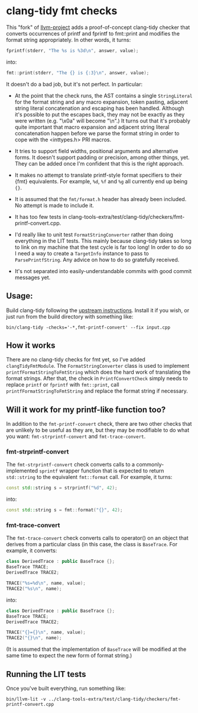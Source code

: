 # clang-tidy fmt checks

This "fork" of [llvm-project][1] adds a proof-of-concept clang-tidy checker
that converts occurrences of printf and fprintf to fmt::print and modifies
the format string appropriately. In other words, it turns:

```C++
fprintf(stderr, "The %s is %3d\n", answer, value);
```
into:
```C++
fmt::print(stderr, "The {} is {:3}\n", answer, value);
```

It doesn't do a bad job, but it's not perfect. In particular:

* At the point that the check runs, the AST contains a single
  `StringLiteral` for the format string and any macro expansion, token
  pasting, adjacent string literal concatenation and escaping has been
  handled. Although it's possible to put the escapes back, they may not be
  exactly as they were written (e.g. "\x0a" will become "\n".) It turns out
  that it's probably quite important that macro expansion and adjacent
  string literal concatenation happen before we parse the format string in
  order to cope with the <inttypes.h> PRI macros.

* It tries to support field widths, positional arguments and alternative
  forms. It doesn't support padding or precision, among other things, yet.
  They can be added once I'm confident that this is the right approach.

* It makes no attempt to translate printf-style format specifiers to their
  {fmt} equivalents. For example, `%d`, `%f` and `%g` all currently end up
  being `{}`.

* It is assumed that the `fmt/format.h` header has already been included.
  No attempt is made to include it.

* It has too few tests in
  clang-tools-extra/test/clang-tidy/checkers/fmt-printf-convert.cpp.

* I'd really like to unit test `FormatStringConverter` rather than doing
  everything in the LIT tests. This mainly because clang-tidy takes so long
  to link on my machine that the test cycle is far too long! In order to do
  so I need a way to create a `TargetInfo` instance to pass to
  `ParsePrintfString`. Any advice on how to do so gratefully received.

* It's not separated into easily-understandable commits with good commit
  messages yet.

## Usage:

Build clang-tidy following the [upstream instructions][1]. Install it if
you wish, or just run from the build directory with something like:

    bin/clang-tidy -checks='-*,fmt-printf-convert' --fix input.cpp

## How it works

There are no clang-tidy checks for fmt yet, so I've added
`clangTidyFmtModule`. The `FormatStringConverter` class is used to
implement `printfFormatStringToFmtString` which does the hard work of
translating the format strings. After that, the check in
`PrintfConvertCheck` simply needs to replace `printf` or `fprintf` with
`fmt::print`, call `printfFormatStringToFmtString` and replace the format
string if necessary.

## Will it work for my printf-like function too?

In addition to the `fmt-printf-convert` check, there are two other checks
that are unlikely to be useful as they are, but they may be modifiable to
do what you want: `fmt-strprintf-convert` and `fmt-trace-convert`.

### fmt-strprintf-convert

The `fmt-strprintf-convert` check converts calls to a commonly-implemented
`sprintf` wrapper function that is expected to return `std::string` to the
equivalent `fmt::format` call. For example, it turns:

```C++
const std::string s = strprintf("%d", 42);
```
into:
```C++
const std::string s = fmt::format("{}", 42);
```

### fmt-trace-convert

The `fmt-trace-convert` check converts calls to operator() on an object
that derives from a particular class (in this case, the class is
`BaseTrace`. For example, it converts:
```C++
class DerivedTrace : public BaseTrace {};
BaseTrace TRACE;
DerivedTrace TRACE2;

TRACE("%s=%d\n", name, value);
TRACE2("%s\n", name);
```
into:
```C++
class DerivedTrace : public BaseTrace {};
BaseTrace TRACE;
DerivedTrace TRACE2;

TRACE("{}={}\n", name, value);
TRACE2("{}\n", name);
```

(It is assumed that the implementation of `BaseTrace` will be modified at
the same time to expect the new form of format string.)

## Running the LIT tests

Once you've built everything, run something like:

    bin/llvm-lit -v ../clang-tools-extra/test/clang-tidy/checkers/fmt-printf-convert.cpp

[1]: https://github.com/llvm/llvm-project
